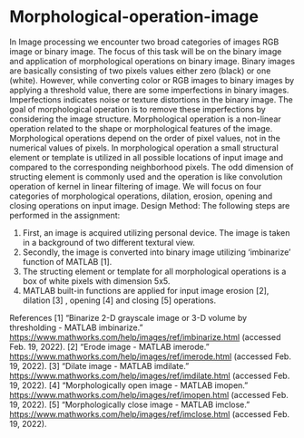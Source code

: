 # Morphological-operation-image
In Image processing we encounter two broad categories of images RGB image or binary image.
The focus of this task will be on the binary image and application of morphological operations on
binary image. Binary images are basically consisting of two pixels values either zero (black) or
one (white). However, while converting color or RGB images to binary images by applying a
threshold value, there are some imperfections in binary images. Imperfections indicates noise or
texture distortions in the binary image. The goal of morphological operation is to remove these
imperfections by considering the image structure.
Morphological operation is a non-linear operation related to the shape or morphological features
of the image. Morphological operations depend on the order of pixel values, not in the numerical
values of pixels. In morphological operation a small structural element or template is utilized in
all possible locations of input image and compared to the corresponding neighborhood pixels. The
odd dimension of structing element is commonly used and the operation is like convolution
operation of kernel in linear filtering of image. We will focus on four categories of morphological
operations, dilation, erosion, opening and closing operations on input image.
Design Method:
The following steps are performed in the assignment:
1. First, an image is acquired utilizing personal device. The image is taken in a background
of two different textural view.
2. Secondly, the image is converted into binary image utilizing ‘imbinarize’ function of
MATLAB [1].
3. The structing element or template for all morphological operations is a box of white pixels
with dimension 5x5.
4. MATLAB built-in functions are applied for input image erosion [2], dilation [3] , opening
[4] and closing [5] operations.

References
[1] “Binarize 2-D grayscale image or 3-D volume by thresholding - MATLAB imbinarize.”
https://www.mathworks.com/help/images/ref/imbinarize.html (accessed Feb. 19, 2022).
[2] “Erode image - MATLAB imerode.”
https://www.mathworks.com/help/images/ref/imerode.html (accessed Feb. 19, 2022).
[3] “Dilate image - MATLAB imdilate.”
https://www.mathworks.com/help/images/ref/imdilate.html (accessed Feb. 19, 2022).
[4] “Morphologically open image - MATLAB imopen.”
https://www.mathworks.com/help/images/ref/imopen.html (accessed Feb. 19, 2022).
[5] “Morphologically close image - MATLAB imclose.”
https://www.mathworks.com/help/images/ref/imclose.html (accessed Feb. 19, 2022).
